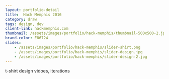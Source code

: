 ```yaml
---
layout: portfolio-detail
title:  Hack Memphis 2016
category: draw
tags: design, dev
client-link: hackmemphis.com
thumbnail: /assets/images/portfolio/hack-memphis/thumbnail-500x500-2.jpg
brand-color: E86724
slides:
    - /assets/images/portfolio/hack-memphis/slider-shirt.png
    - /assets/images/portfolio/hack-memphis/slider-design.jpg
    - /assets/images/portfolio/hack-memphis/slider-design-2.jpg
---
```


t-shirt design
vidoes, iterations
